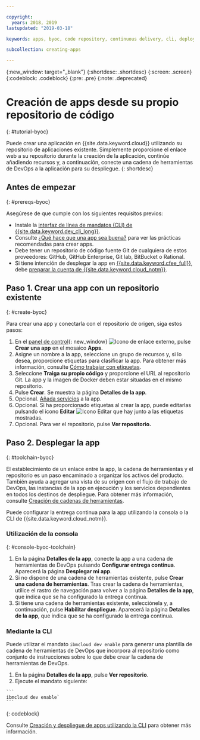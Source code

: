 ```yaml
---

copyright:
  years: 2018, 2019
lastupdated: "2019-03-18"

keywords: apps, byoc, code repository, continuous delivery, cli, deploy

subcollection: creating-apps

---
```


{:new_window: target="_blank"}
{:shortdesc: .shortdesc}
{:screen: .screen}
{:codeblock: .codeblock}
{:pre: .pre}
{:note: .deprecated}

# Creación de apps desde su propio repositorio de código
{: #tutorial-byoc}

Puede crear una aplicación en {{site.data.keyword.cloud}} utilizando su repositorio de aplicaciones existente. Simplemente proporcione el enlace web a su repositorio durante la creación de la aplicación, continúe añadiendo recursos y, a continuación, conecte una cadena de herramientas de DevOps a la aplicación para su despliegue.
{: shortdesc}

## Antes de empezar
{: #prereqs-byoc}

Asegúrese de que cumple con los siguientes requisitos previos:

 * Instale la [interfaz de línea de mandatos (CLI) de {{site.data.keyword.dev_cli_long}}](/docs/cli?topic=cloud-cli-ibmcloud-cli).
 * Consulte [¿Qué hace que una app sea buena?](/docs/apps?topic=creating-apps-best-practice) para ver las prácticas recomendadas para crear apps.
 * Debe tener un repositorio de código fuente Git de cualquiera de estos proveedores: GitHub, GitHub Enterprise, Git lab, BitBucket o Rational.
 * Si tiene intención de desplegar la app en [{{site.data.keyword.cfee_full}}](/docs/cloud-foundry?topic=cloud-foundry-about), debe [preparar la cuenta de {{site.data.keyword.cloud_notm}}](/docs/cloud-foundry?topic=cloud-foundry-prepare).

## Paso 1. Crear una app con un repositorio existente
{: #create-byoc}

Para crear una app y conectarla con el repositorio de origen, siga estos pasos:

1. En el [panel de control](https://{DomainName}){: new_window} ![Icono de enlace externo](../../icons/launch-glyph.svg "Icono de enlace externo"), pulse **Crear una app** en el mosaico **Apps**.
2. Asigne un nombre a la app, seleccione un grupo de recursos y, si lo desea, proporcione etiquetas para clasificar la app. Para obtener más información, consulte [Cómo trabajar con etiquetas](/docs/resources?topic=resources-tag).
3. Seleccione **Traiga su propio código** y proporcione el URL al repositorio Git. La app y la imagen de Docker deben estar situadas en el mismo repositorio.
4. Pulse **Crear**. Se muestra la página **Detalles de la app**.
5. Opcional. [Añada servicios](/docs/apps?topic=creating-apps-add-resource) a la app.
6. Opcional. Si ha proporcionado etiquetas al crear la app, puede editarlas pulsando el icono **Editar** ![Icono Editar](../../icons/edit-tagging.svg) que hay junto a las etiquetas mostradas.
7. Opcional. Para ver el repositorio, pulse **Ver repositorio.**

## Paso 2. Desplegar la app
{: #toolchain-byoc}

El establecimiento de un enlace entre la app, la cadena de herramientas y el repositorio es un paso encaminado a organizar los activos del producto. También ayuda a agregar una vista de su origen con el flujo de trabajo de DevOps, las instancias de la app en ejecución y los servicios dependientes en todos los destinos de despliegue. Para obtener más información, consulte [Creación de cadenas de herramientas](/docs/services/ContinuousDelivery?topic=ContinuousDelivery-toolchains_getting_started).

Puede configurar la entrega continua para la app utilizando la consola o la CLI de {{site.data.keyword.cloud_notm}}.

### Utilización de la consola
{: #console-byoc-toolchain}

  1. En la página **Detalles de la app**, conecte la app a una cadena de herramientas de DevOps pulsando **Configurar entrega continua**. Aparecerá la página **Desplegar mi app**.
  2. Si no dispone de una cadena de herramientas existente, pulse **Crear una cadena de herramientas**. Tras crear la cadena de herramientas, utilice el rastro de navegación para volver a la página **Detalles de la app**, que indica que se ha configurado la entrega continua.
  3. Si tiene una cadena de herramientas existente, selecciónela y, a continuación, pulse **Habilitar despliegue**. Aparecerá la página **Detalles de la app**, que indica que se ha configurado la entrega continua.

### Mediante la CLI

Puede utilizar el mandato `ibmcloud dev enable` para generar una plantilla de cadena de herramientas de DevOps que incorpora al repositorio como conjunto de instrucciones sobre lo que debe crear la cadena de herramientas de DevOps. 

  1. En la página **Detalles de la app**, pulse **Ver repositorio**.
  2. Ejecute el mandato siguiente:
    
    ```
    ibmcloud dev enable`
    ```
   {: codeblock}

Consulte [Creación y despliegue de apps utilizando la CLI](/docs/apps?topic=creating-apps-create-deploy-app-cli) para obtener más información.

